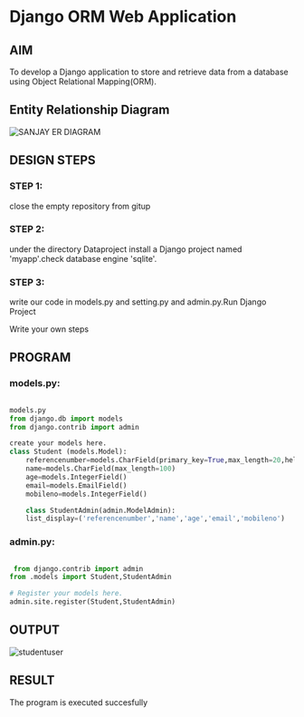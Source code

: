 # Django ORM Web Application

## AIM
To develop a Django application to store and retrieve data from a database using Object Relational Mapping(ORM).

## Entity Relationship Diagram

![SANJAY ER DIAGRAM](https://github.com/sanjayofficial2005/django-orm-app/assets/148048602/1248b241-cc35-4d1a-be2b-908e863f24be)


## DESIGN STEPS

### STEP 1:
close the empty repository from gitup

### STEP 2:
under the directory Dataproject install a Django project named 'myapp'.check database engine 'sqlite'.

### STEP 3:
write our code in models.py and setting.py and admin.py.Run Django Project

Write your own steps

## PROGRAM
### models.py:
```python

models.py
from django.db import models 
from django.contrib import admin

create your models here.
class Student (models.Model): 
    referencenumber=models.CharField(primary_key=True,max_length=20,help_text="reference number")
    name=models.CharField(max_length=100)
    age=models.IntegerField()
    email=models.EmailField()
    mobileno=models.IntegerField()

    class StudentAdmin(admin.ModelAdmin):
    list_display=('referencenumber','name','age','email','mobileno')
```

### admin.py:
```python

 from django.contrib import admin
from .models import Student,StudentAdmin

# Register your models here.
admin.site.register(Student,StudentAdmin)
```




## OUTPUT

![studentuser](https://github.com/sanjayofficial2005/django-orm-app/assets/148048602/7a921837-176b-4e16-81b7-90170d1a0696)



## RESULT
The program is executed succesfully
